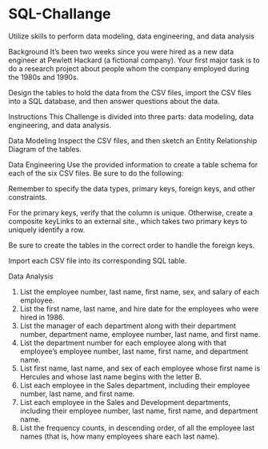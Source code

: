 # SQL-Challange
Utilize skills to perform data modeling, data engineering, and data analysis

Background
It’s been two weeks since you were hired as a new data engineer at Pewlett Hackard (a fictional company). Your first major task is to do a research project about people whom the company employed during the 1980s and 1990s.

Design the tables to hold the data from the CSV files, import the CSV files into a SQL database, and then answer questions about the data.


Instructions
This Challenge is divided into three parts: data modeling, data engineering, and data analysis.

Data Modeling
Inspect the CSV files, and then sketch an Entity Relationship Diagram of the tables. 

Data Engineering
Use the provided information to create a table schema for each of the six CSV files. Be sure to do the following:

  Remember to specify the data types, primary keys, foreign keys, and other constraints.

  For the primary keys, verify that the column is unique. Otherwise, create a composite 
  keyLinks to an external site., which takes two primary keys to uniquely identify a row.

  Be sure to create the tables in the correct order to handle the foreign keys.

Import each CSV file into its corresponding SQL table.


Data Analysis
  1. List the employee number, last name, first name, sex, and salary of each employee.
  2. List the first name, last name, and hire date for the employees who were hired in 1986.
  3. List the manager of each department along with their department number, department name, employee number, last name, and first name.
  4. List the department number for each employee along with that employee’s employee number, last name, first name, and department name.
  5. List first name, last name, and sex of each employee whose first name is Hercules and whose last name begins with the letter B.
  6. List each employee in the Sales department, including their employee number, last name, and first name.
  7. List each employee in the Sales and Development departments, including their employee number, last name, first name, and department name.
  8. List the frequency counts, in descending order, of all the employee last names (that is, how many employees share each last name).
